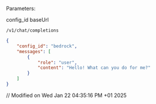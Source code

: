 Parameters:

config_id
baseUrl

```
/v1/chat/completions
```

```json
{
    "config_id": "bedrock",
    "messages": [
        {
            "role": "user",
            "content": "Hello! What can you do for me?"
        }
    ]
}
```
// Modified on Wed Jan 22 04:35:16 PM +01 2025
